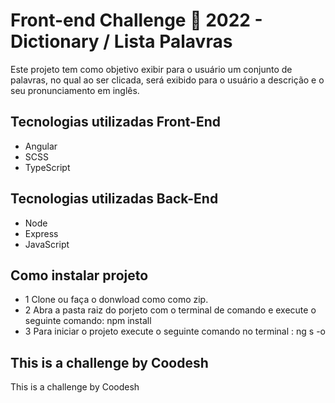# Front-end Challenge 🏅 2022 - Dictionary / Lista Palavras

  Este projeto tem como objetivo exibir para o usuário um conjunto de palavras, no qual ao ser clicada, será exibido para o usuário a descrição e o seu pronunciamento em inglês.

## Tecnologias utilizadas Front-End

  -  Angular
  -  SCSS
  -  TypeScript

## Tecnologias utilizadas Back-End
  - Node
  - Express
  - JavaScript
## Como instalar projeto

  - 1  Clone ou  faça o donwload como como zip.
  - 2  Abra a pasta raiz  do porjeto com o terminal de comando e execute o seguinte comando: npm install
  - 3  Para iniciar o projeto execute o seguinte comando no terminal : ng s -o

## This is a challenge by Coodesh
This is a challenge by Coodesh
